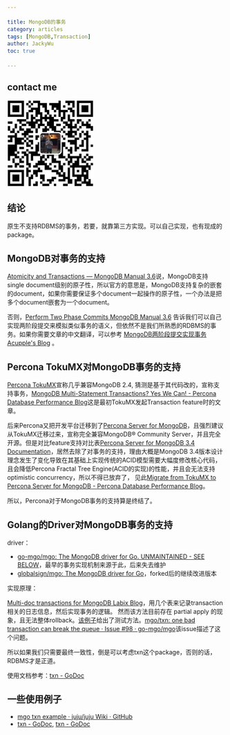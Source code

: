 ```yaml
---

title: MongoDB的事务
category: articles
tags: [MongoDB,Transaction]
author: JackyWu
toc: true

---
```


## contact me

![](/assets/images/weixin-pic-jackywu.jpg)

## 结论

原生不支持RDBMS的事务，若要，就靠第三方实现。可以自己实现，也有现成的package。

## MongoDB对事务的支持

[Atomicity and Transactions — MongoDB Manual 3.6](https://docs.mongodb.com/manual/core/write-operations-atomicity/)说，MongoDB支持single document级别的原子性，所以官方的意思是，MongoDB支持复杂的嵌套的document，如果你需要保证多个document一起操作的原子性，一个办法是把多个document嵌套为一个document。

否则，[Perform Two Phase Commits MongoDB Manual 3.6](https://docs.mongodb.com/manual/tutorial/perform-two-phase-commits/) 告诉我们可以自己实现两阶段提交来模拟类似事务的语义，但依然不是我们所熟悉的RDBMS的事务。如果你需要文章的中文翻译，可以参考 [MongoDB两阶段提交实现事务Acupple's Blog](https://acupple.github.io/2016/08/09/MongoDB%E4%B8%A4%E9%98%B6%E6%AE%B5%E6%8F%90%E4%BA%A4%E5%AE%9E%E7%8E%B0%E4%BA%8B%E5%8A%A1/) 。

## Percona TokuMX对MongoDB事务的支持

[Percona TokuMX](https://www.percona.com/doc/percona-tokumx/index.html)宣称几乎兼容MongoDB 2.4, 猜测是基于其代码改的，宣称支持事务，[MongoDB Multi-Statement Transactions? Yes We Can! - Percona Database Performance Blog](https://www.percona.com/blog/2013/04/03/mongodb-multi-statement-transactions-yes-we-can/)这是最初TokuMX发起Transaction feature时的文章。

后来Percona又把开发平台迁移到了[Percona Server for MongoDB](https://www.percona.com/software/mongo-database/percona-server-for-mongodb)，且强烈建议从TokuMX迁移过来，宣称完全兼容MongoDB® Community Server，并且完全开源。但是对比feature支持对比表[Percona Server for MongoDB 3.4 Documentation](https://www.percona.com/doc/percona-server-for-mongodb/LATEST/index.html)，居然去除了对事务的支持，理由大概是MongoDB 3.4版本设计理念发生了变化导致在其基础上实现传统的ACID模型需要大幅度修改核心代码，且会降低Percona Fractal Tree Engine(ACID的实现)的性能，并且会无法支持optimistic concurrency，所以不得已放弃了， 见此[Migrate from TokuMX to Percona Server for MongoDB - Percona Database Performance Blog](https://www.percona.com/blog/2017/04/26/migrate-tokumx-percona-server-mongodb/)。

所以，Percona对于MongoDB事务的支持算是终结了。

## Golang的Driver对MongoDB事务的支持

driver：

- [go-mgo/mgo: The MongoDB driver for Go. UNMAINTAINED - SEE BELOW](https://github.com/go-mgo/mgo)，最早的事务实现机制来源于此，后来失去维护
- [globalsign/mgo: The MongoDB driver for Go](https://github.com/globalsign/mgo)，forked后的继续改进版本

实现原理：

[Multi-doc transactions for MongoDB Labix Blog](https://blog.labix.org/2012/08/22/multi-doc-transactions-for-mongodb)，用几个表来记录transaction相关的日志信息，然后实现事务的逻辑。
然而该方法目前存在 partial apply 的现象，且无法整体rollback。[该例子](http://play.golang.org/p/50-su169eu)给出了测试方法。[mgo/txn: one bad transaction can break the queue · Issue #98 · go-mgo/mgo](https://github.com/go-mgo/mgo/issues/98)该issue描述了这个问题。

所以如果我们只需要最终一致性，倒是可以考虑txn这个package，否则的话，RDBMS才是正道。

使用文档参考：[txn - GoDoc](https://godoc.org/gopkg.in/mgo.v2/txn)

## 一些使用例子

- [mgo txn example · juju/juju Wiki · GitHub](https://github.com/juju/juju/wiki/mgo-txn-example)
- [txn - GoDoc](https://godoc.org/gopkg.in/mgo.v2/txn), [txn - GoDoc](https://godoc.org/github.com/globalsign/mgo/txn)

